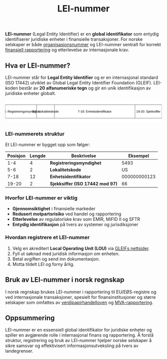 ﻿---
title: "LEI-nummer"
seoTitle: "LEI-nummer | Hva det er og hvordan registrere"
description: "LEI-nummer (Legal Entity Identifier) er en global identifikator som entydig identifiserer juridiske enheter i finansielle transaksjoner. Lær hva LEI er, hvorfor det brukes og hvordan du registrerer det."
summary: "Hva LEI-nummer er, hvordan koden er bygget opp, hvorfor den brukes og hvordan man registrerer den."
---

**LEI-nummer** (Legal Entity Identifier) er en **global identifikator** som entydig identifiserer juridiske enheter i finansielle transaksjoner. For norske selskaper er både [organisasjonsnummer](/blogs/regnskap/hva-er-organisasjonsnummer "Hva er Organisasjonsnummer? En Guide til Norske Foretaksregister") og LEI-nummer sentralt for korrekt [finansiell rapportering](/blogs/regnskap/bronnoysundregistrene "Hva er Brønnøysundregistrene? En Guide til Norges Registerforvalter") og etterlevelse av internasjonale krav.

## Hva er LEI-nummer?

LEI-nummer står for **Legal Entity Identifier** og er en internasjonal standard (ISO 17442) utviklet av Global Legal Entity Identifier Foundation (GLEIF). LEI-koden består av **20 alfanumeriske tegn** og gir en unik identifikasjon av juridiske enheter globalt.

![LEI-nummer struktur](lei-nummer-struktur.svg)

### LEI-nummerets struktur

Et LEI-nummer er bygget opp som følger:

| Posisjon | Lengde | Beskrivelse                       | Eksempel                         |
|----------|--------|-----------------------------------|----------------------------------|
| 1-4      | 4      | **Registreringsmyndighet**        | 5493                             |
| 5-6      | 2      | **Lokalitetskode**                | US                               |
| 7-18     | 12     | **Enhetsidentifikator**           | 000000000123                     |
| 19-20    | 2      | **Sjekksiffer (ISO 17442 mod 97)**| 66                               |

### Hvorfor LEI-nummer er viktig

* **Gjennomsiktighet** i finansielle markeder
* **Redusert motpartsrisiko** ved handel og rapportering
* **Etterlevelse** av regulatoriske krav som EMIR, MiFID II og SFTR
* **Entydig identifikasjon** på tvers av systemer og jurisdiksjoner

### Hvordan registrere et LEI-nummer

1. Velg en akreditert **Local Operating Unit (LOU)** via [GLEIFs nettsider](https://www.gleif.org).
2. Fyll ut søknad med juridisk informasjon om enheten.
3. Betal avgiften og send inn dokumentasjon.
4. Motta tildelt LEI og forny årlig.

## Bruk av LEI-nummer i norsk regnskap

I norsk regnskap brukes LEI-nummer i rapportering til EU/EØS-registre og ved internasjonale transaksjoner, spesielt for finansinstitusjoner og større selskaper som omfattes av [verdipapirhandelloven](/blogs/regnskap/hva-er-verdipapirhandelloven "Hva er Verdipapirhandelloven? En Guide til Regelverk for Verdipapirhandel") og [MVA-rapportering](/blogs/regnskap/hva-er-mva-registeret "Hva er MVA-Registeret? Krav og Prosess").

## Oppsummering

LEI-nummer er en essensiell global identifikator for juridiske enheter og spiller en avgjørende rolle i internasjonal finans og rapportering. Å forstå struktur, registrering og bruk av LEI-nummer hjelper norske selskaper å sikre samsvar og effektivisert informasjonsutveksling på tvers av landegrenser.










